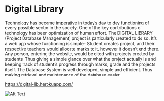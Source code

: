 # Digital Library
Technology has become imperative in today’s day to day functioning of every possible
sector in the society. One of the key contributions of technology has been optimization of
human effort.
  The DIGITAL  LIBRARY (Project Database Management) project is particularly created to do so. It’s a
web app whose functioning is simple- Student creates project, and their respective
teachers would allocate marks to it, however it doesn’t end there. Any person, entering
the website, would be cited with projects created by students. Thus giving a simple glance
over what the project actually is and keeping track of student’s progress through marks,
grade and the projects itself.
  The Database System is well developed, simple and efficient. Thus making
retrieval and maintenance of the database easier.

https://digital-lib.herokuapp.com/ 

![Alt Text](websiteScreenshot.png)
